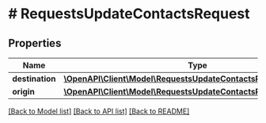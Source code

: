 # # RequestsUpdateContactsRequest

## Properties

Name | Type | Description | Notes
------------ | ------------- | ------------- | -------------
**destination** | [**\OpenAPI\Client\Model\RequestsUpdateContactsRequestDestination**](RequestsUpdateContactsRequestDestination.md) |  | [optional]
**origin** | [**\OpenAPI\Client\Model\RequestsUpdateContactsRequestOrigin**](RequestsUpdateContactsRequestOrigin.md) |  | [optional]

[[Back to Model list]](../../README.md#models) [[Back to API list]](../../README.md#endpoints) [[Back to README]](../../README.md)
